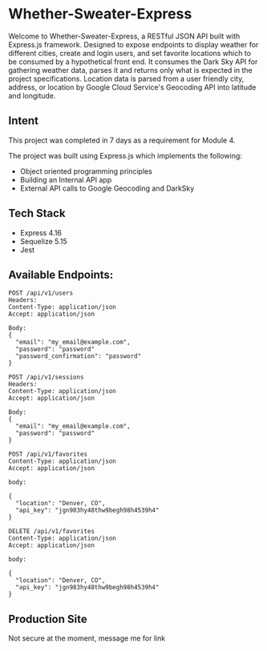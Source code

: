 # Whether-Sweater-Express

Welcome to Whether-Sweater-Express, a RESTful JSON API built with Express.js framework. Designed to expose endpoints to display weather for different cities, create and login users, and set favorite locations which to be consumed by a hypothetical front end. It consumes the Dark Sky API for gathering weather data, parses it and returns only what is expected in the project specifications. Location data is parsed from a user friendly city, address, or location by Google Cloud Service's Geocoding API into latitude and longitude.

## Intent
This project was completed in 7 days as a requirement for Module 4.

The project was built using Express.js which implements the following:

- Object oriented programming principles
- Building an Internal API app
- External API calls to Google Geocoding and DarkSky

## Tech Stack
- Express 4.16
- Sequelize 5.15
- Jest

## Available Endpoints:
```
POST /api/v1/users
Headers:
Content-Type: application/json
Accept: application/json

Body:
{
  "email": "my_email@example.com",
  "password": "password"
  "password_confirmation": "password"
}
```

```
POST /api/v1/sessions
Headers:
Content-Type: application/json
Accept: application/json

Body:
{
  "email": "my_email@example.com",
  "password": "password"
}
```

```
POST /api/v1/favorites
Content-Type: application/json
Accept: application/json

body:

{
  "location": "Denver, CO",
  "api_key": "jgn983hy48thw9begh98h4539h4"
}
```

```
DELETE /api/v1/favorites
Content-Type: application/json
Accept: application/json

body:

{
  "location": "Denver, CO",
  "api_key": "jgn983hy48thw9begh98h4539h4"
}
```

## Production Site
Not secure at the moment, message me for link
